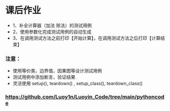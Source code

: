 # 课后作业
- 1、补全计算器（加法 除法）的测试用例
- 2、使用参数化完成测试用例的自动生成
- 3、在调用测试方法之前打印【开始计算】，在调用测试方法之后打印【计算结束】
### 注意：
- 使用等价类，边界值，因果图等设计测试用例
- 测试用例中添加断言，验证结果
- 灵活使用 setup(), teardown() , setup_class(), teardown_class()
### https://github.com/Luoy1n/Luoyin_Code/tree/main/pythoncode
